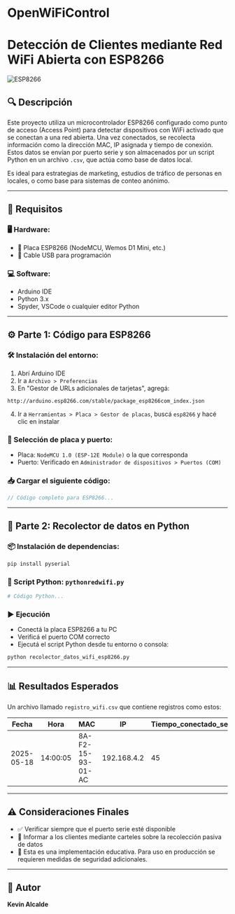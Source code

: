 # OpenWiFiControl
# Detección de Clientes mediante Red WiFi Abierta con ESP8266

![ESP8266](https://upload.wikimedia.org/wikipedia/commons/3/3f/ESP8266-01.jpg)

## 🔍 Descripción

Este proyecto utiliza un microcontrolador ESP8266 configurado como punto de acceso (Access Point) para detectar dispositivos con WiFi activado que se conectan a una red abierta. Una vez conectados, se recolecta información como la dirección MAC, IP asignada y tiempo de conexión. Estos datos se envían por puerto serie y son almacenados por un script Python en un archivo `.csv`, que actúa como base de datos local.

Es ideal para estrategias de marketing, estudios de tráfico de personas en locales, o como base para sistemas de conteo anónimo.

---

## 🧰 Requisitos

### 🖥️ Hardware:

* 📶 Placa ESP8266 (NodeMCU, Wemos D1 Mini, etc.)
* 🔌 Cable USB para programación

### 💻 Software:

* Arduino IDE
* Python 3.x
* Spyder, VSCode o cualquier editor Python

---

## ⚙️ Parte 1: Código para ESP8266

### 🛠️ Instalación del entorno:

1. Abrí Arduino IDE
2. Ir a `Archivo > Preferencias`
3. En "Gestor de URLs adicionales de tarjetas", agregá:

```
http://arduino.esp8266.com/stable/package_esp8266com_index.json
```

4. Ir a `Herramientas > Placa > Gestor de placas`, buscá `esp8266` y hacé clic en instalar

### 🔌 Selección de placa y puerto:

* Placa: `NodeMCU 1.0 (ESP-12E Module)` o la que corresponda
* Puerto: Verificado en `Administrador de dispositivos > Puertos (COM)`

### 📥 Cargar el siguiente código:

```cpp
// Código completo para ESP8266...
```

---

## 🐍 Parte 2: Recolector de datos en Python

### 📦 Instalación de dependencias:

```bash
pip install pyserial
```

### 🧾 Script Python: `pythonredwifi.py`

```python
# Código Python...
```

### ▶️ Ejecución

* Conectá la placa ESP8266 a tu PC
* Verificá el puerto COM correcto
* Ejecutá el script Python desde tu entorno o consola:

```bash
python recolector_datos_wifi_esp8266.py
```

---

## 📊 Resultados Esperados

Un archivo llamado `registro_wifi.csv` que contiene registros como estos:

| Fecha      | Hora     | MAC               | IP          | Tiempo\_conectado\_seg |
| ---------- | -------- | ----------------- | ----------- | ---------------------- |
| 2025-05-18 | 14:00:05 | 8A-F2-15-93-01-AC | 192.168.4.2 | 45                     |

---

## ⚠️ Consideraciones Finales

* ✅ Verificar siempre que el puerto serie esté disponible
* 📢 Informar a los clientes mediante carteles sobre la recolección pasiva de datos
* 🔐 Esta es una implementación educativa. Para uso en producción se requieren medidas de seguridad adicionales.

---

## 👤 Autor

**Kevin Alcalde**
